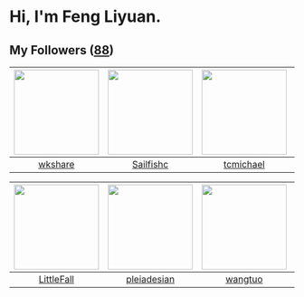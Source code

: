 # Hi, I'm Feng Liyuan.

## My Followers ([88](https://github.com/SunRunAway?tab=followers))

| <img src="https://avatars.githubusercontent.com/u/2918384?v=4" width="150" height="150" /> | <img src="https://avatars.githubusercontent.com/u/13750989?v=4" width="150" height="150" /> | <img src="https://avatars.githubusercontent.com/u/1506474?v=4" width="150" height="150" /> | <img src="https://avatars.githubusercontent.com/u/1907938?v=4" width="150" height="150" /> |
| :----------------------------------------------------------------------------------------: | :-----------------------------------------------------------------------------------------: | :----------------------------------------------------------------------------------------: | :----------------------------------------------------------------------------------------: |
|                            [wkshare](https://github.com/wkshare)                           |                          [Sailfishc](https://github.com/Sailfishc)                          |                          [tcmichael](https://github.com/tcmichael)                         |                             [pingyu](https://github.com/pingyu)                            |

| <img src="https://avatars.githubusercontent.com/u/30543181?v=4" width="150" height="150" /> | <img src="https://avatars.githubusercontent.com/u/46620760?v=4" width="150" height="150" /> | <img src="https://avatars.githubusercontent.com/u/1171686?v=4" width="150" height="150" /> | <img src="https://avatars.githubusercontent.com/u/37468107?v=4" width="150" height="150" /> |
| :-----------------------------------------------------------------------------------------: | :-----------------------------------------------------------------------------------------: | :----------------------------------------------------------------------------------------: | :-----------------------------------------------------------------------------------------: |
|                         [LittleFall](https://github.com/LittleFall)                         |                        [pleiadesian](https://github.com/pleiadesian)                        |                            [wangtuo](https://github.com/wangtuo)                           |                        [QueenieLLIU](https://github.com/QueenieLLIU)                        |